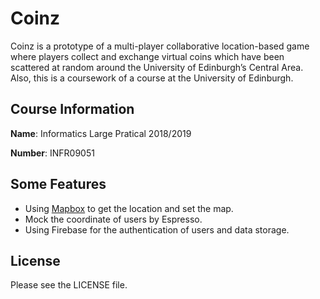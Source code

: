 # Coinz
Coinz is a prototype of a multi-player collaborative location-based game where
players collect and exchange virtual coins which have been scattered at random around
the University of Edinburgh’s Central Area. Also, this is a coursework of a course at the University of Edinburgh.

## Course Information
**Name**: Informatics Large Pratical 2018/2019

**Number**: INFR09051

## Some Features
* Using [Mapbox](https://www.mapbox.com/) to get the location and set the map.
* Mock the coordinate of users by Espresso.
* Using Firebase for the authentication of users and data storage.

## License
Please see the LICENSE file.
